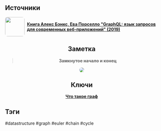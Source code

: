<h2 align="left">Источники</h2>
<div style="text-align: left">
	<ul style="padding: 0; list-style-type: none; display: flex; flex-direction: column; align-items: left;">
		<li style="display: flex; align-items: center">
			<img
			style="border-radius: 8px; margin-right: 8px; width: 64px; height: 64px; object-fit: cover"
			src="https://m.media-amazon.com/images/I/91FpTCr6IWL._AC_UL960_QL65_.jpg" />
			<strong><a href="https://vk.com/wall-105439414_390">Книга Алекс Бэнкс, Ева Порселло "GraphQL: язык запросов для современных веб-приложений" (2019)</a></strong>
	    </li>
	</ul>
</div>
<h2 align="center">Заметка</h2>
<blockquote align="center">
	<strong>Замкнутое начало и конец</strong><br />
</blockquote>
<center>
	<img style="border-radius: 8px;" src="https://psv4.userapi.com/c909518/u542439242/docs/d20/1d11381397cd/DataStructures-EulerChain.png?extra=19Ods9S76bqCOoDGOG2MGGuDrONftIzSN6T8FX-FRNjppU6VLjszGK6d8mBJGKTg6MqeoieKbvmHQEAZoFfJjhNDH6BDiDWYWsJUeU5R4xre_D3eOXbvvTGktEVN8Ml6DMorjqYczxr3gJCZ4Bu94AiE2ys" />
</center>
<h2 align="center">Ключи</h2>
<div style="display: flex; align-items: flex-start;">
	<ul style="list-style-type: none; margin: 0; padding: 0; text-align: center; flex-grow: 1;">
		<li><strong><a href="obsidian://open?file=Data Structures/Graph/Что такое граф">Что такое граф</a></strong></li>
	</ul>
</div>
<h2 align="left">Тэги</h2>
#datastructure #graph #euler #chain #cycle